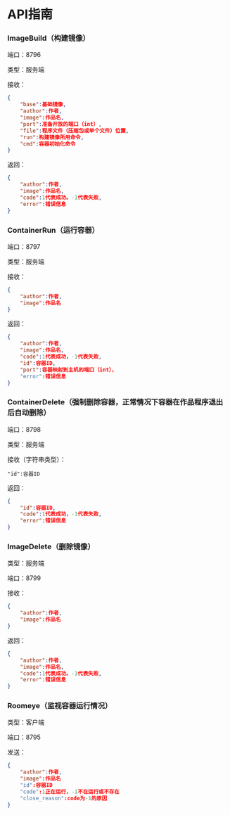 # API指南

### ImageBuild（构建镜像）

端口：8796

类型：服务端

接收：

```json
{
    "base":基础镜像,
    "author":作者,
    "image":作品名,
    "port":准备开放的端口（int）,
    "file":程序文件（压缩包或单个文件）位置,
    "run":构建镜像所用命令,
    "cmd":容器初始化命令
}
```

返回：

```json
{
    "author":作者,
    "image":作品名,
    "code":1代表成功。-1代表失败,
    "error":错误信息
}
```



### ContainerRun（运行容器）

端口：8797

类型：服务端

接收：

```json
{
    "author":作者,
    "image":作品名
}
```

返回：

```json
{
    "author":作者,
    "image":作品名,
    "code":1代表成功，-1代表失败,
    "id":容器ID,
    "port":容器映射到主机的端口（int），
    "error":错误信息
}
```

### 

### ContainerDelete（强制删除容器，正常情况下容器在作品程序退出后自动删除）

端口：8798

类型：服务端

接收（字符串类型）：

```字符串
"id":容器ID
```

返回：

```json
{
    "id":容器ID,
    "code":1代表成功，-1代表失败,
    "error":错误信息
}
```

### 

### ImageDelete（删除镜像）

类型：服务端

端口：8799

接收：

```json
{
    "author":作者,
    "image":作品名
}
```

返回：

```json
{
    "author":作者,
    "image":作品名,
    "code":1代表成功。-1代表失败,
    "error":错误信息
}
```



### Roomeye（监视容器运行情况）

类型：客户端

端口：8795

发送：

```json
{
    "author":作者,
    "image":作品名
    "id":容器ID
    "code":1正在运行，-1不在运行或不存在
    "close_reason":code为-1的原因
}
```

